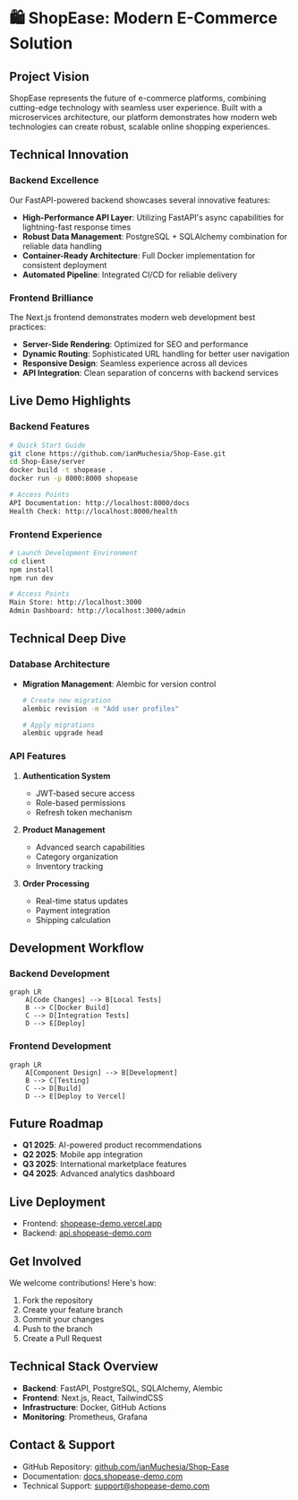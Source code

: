 # 🛍️ ShopEase: Modern E-Commerce Solution

## Project Vision
ShopEase represents the future of e-commerce platforms, combining cutting-edge technology with seamless user experience. Built with a microservices architecture, our platform demonstrates how modern web technologies can create robust, scalable online shopping experiences.

## Technical Innovation

### Backend Excellence
Our FastAPI-powered backend showcases several innovative features:
- **High-Performance API Layer**: Utilizing FastAPI's async capabilities for lightning-fast response times
- **Robust Data Management**: PostgreSQL + SQLAlchemy combination for reliable data handling
- **Container-Ready Architecture**: Full Docker implementation for consistent deployment
- **Automated Pipeline**: Integrated CI/CD for reliable delivery

### Frontend Brilliance
The Next.js frontend demonstrates modern web development best practices:
- **Server-Side Rendering**: Optimized for SEO and performance
- **Dynamic Routing**: Sophisticated URL handling for better user navigation
- **Responsive Design**: Seamless experience across all devices
- **API Integration**: Clean separation of concerns with backend services

## Live Demo Highlights

### Backend Features
```bash
# Quick Start Guide
git clone https://github.com/ianMuchesia/Shop-Ease.git
cd Shop-Ease/server
docker build -t shopease .
docker run -p 8000:8000 shopease

# Access Points
API Documentation: http://localhost:8000/docs
Health Check: http://localhost:8000/health
```

### Frontend Experience
```bash
# Launch Development Environment
cd client
npm install
npm run dev

# Access Points
Main Store: http://localhost:3000
Admin Dashboard: http://localhost:3000/admin
```

## Technical Deep Dive

### Database Architecture
- **Migration Management**: Alembic for version control
  ```bash
  # Create new migration
  alembic revision -m "Add user profiles"
  
  # Apply migrations
  alembic upgrade head
  ```

### API Features
1. **Authentication System**
   - JWT-based secure access
   - Role-based permissions
   - Refresh token mechanism

2. **Product Management**
   - Advanced search capabilities
   - Category organization
   - Inventory tracking

3. **Order Processing**
   - Real-time status updates
   - Payment integration
   - Shipping calculation

## Development Workflow

### Backend Development
```mermaid
graph LR
    A[Code Changes] --> B[Local Tests]
    B --> C[Docker Build]
    C --> D[Integration Tests]
    D --> E[Deploy]
```

### Frontend Development
```mermaid
graph LR
    A[Component Design] --> B[Development]
    B --> C[Testing]
    C --> D[Build]
    D --> E[Deploy to Vercel]
```

## Future Roadmap
- **Q1 2025**: AI-powered product recommendations
- **Q2 2025**: Mobile app integration
- **Q3 2025**: International marketplace features
- **Q4 2025**: Advanced analytics dashboard

## Live Deployment
- Frontend: [shopease-demo.vercel.app](https://shopease-demo.vercel.app)
- Backend: [api.shopease-demo.com](https://api.shopease-demo.com)

## Get Involved
We welcome contributions! Here's how:
1. Fork the repository
2. Create your feature branch
3. Commit your changes
4. Push to the branch
5. Create a Pull Request

## Technical Stack Overview
- **Backend**: FastAPI, PostgreSQL, SQLAlchemy, Alembic
- **Frontend**: Next.js, React, TailwindCSS
- **Infrastructure**: Docker, GitHub Actions
- **Monitoring**: Prometheus, Grafana

## Contact & Support
- GitHub Repository: [github.com/ianMuchesia/Shop-Ease](https://github.com/ianMuchesia/Shop-Ease)
- Documentation: [docs.shopease-demo.com](https://docs.shopease-demo.com)
- Technical Support: [support@shopease-demo.com](mailto:support@shopease-demo.com)
